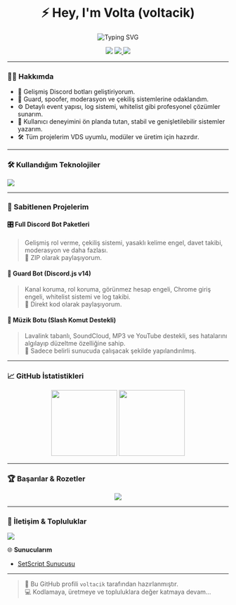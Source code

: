 <h1 align="center">⚡ Hey, I'm Volta (voltacik)</h1>
<p align="center">
  <img src="https://readme-typing-svg.demolab.com?font=Fira+Code&pause=1000&color=00FFAA&center=true&vCenter=true&width=435&lines=Discord+Bot+Developer;Guard+%7C+Moderation+%7C+Spoofer+Bots;Always+Coding+Something+Cool..." alt="Typing SVG" />
</p>

<p align="center">
  <img src="https://img.shields.io/github/followers/voltacik?label=Followers&style=social" />
  <a href="https://discord.com/users/1175412226415886386" target="_blank">
    <img src="https://img.shields.io/badge/Discord-voltacik%230000-5865F2?logo=discord&logoColor=white" />
  </a>
  <img src="https://img.shields.io/badge/Location-Turkey-red?style=flat-square&logo=google-maps" />
</p>

---

### 👨‍💻 Hakkımda

- 🧠 Gelişmiş Discord botları geliştiriyorum.  
- 🔐 Guard, spoofer, moderasyon ve çekiliş sistemlerine odaklandım.  
- ⚙️ Detaylı event yapısı, log sistemi, whitelist gibi profesyonel çözümler sunarım.  
- 💬 Kullanıcı deneyimini ön planda tutan, stabil ve genişletilebilir sistemler yazarım.  
- 🛠️ Tüm projelerim VDS uyumlu, modüler ve üretim için hazırdır.

---

### 🛠️ Kullandığım Teknolojiler
<p align="left">
  <img src="https://skillicons.dev/icons?i=js,nodejs,html,css,git,github,discord,vscode,bash" />
</p>

---

### 📌 Sabitlenen Projelerim

#### 🎛️ Full Discord Bot Paketleri  
> Gelişmiş rol verme, çekiliş sistemi, yasaklı kelime engel, davet takibi, moderasyon ve daha fazlası.  
🔗 ZIP olarak paylaşıyorum.

#### 🔐 Guard Bot (Discord.js v14)  
> Kanal koruma, rol koruma, görünmez hesap engeli, Chrome giriş engeli, whitelist sistemi ve log takibi.  
🔗 Direkt kod olarak paylaşıyorum.

#### 🎵 Müzik Botu (Slash Komut Destekli)  
> Lavalink tabanlı, SoundCloud, MP3 ve YouTube destekli, ses hatalarını algılayıp düzeltme özelliğine sahip.  
🔗 Sadece belirli sunucuda çalışacak şekilde yapılandırılmış.

---

### 📈 GitHub İstatistikleri
<p align="center">
  <img src="https://github-readme-stats.vercel.app/api?username=voltacik&show_icons=true&theme=tokyonight&hide=issues" height="150"/>
  <img src="https://github-readme-stats.vercel.app/api/top-langs/?username=voltacik&layout=compact&theme=tokyonight" height="150"/>
</p>

---

### 🏆 Başarılar & Rozetler
<p align="center">
  <img src="https://github-profile-trophy.vercel.app/?username=voltacik&theme=onedark&no-frame=true&margin-w=10" />
</p>

---

### 🤝 İletişim & Topluluklar

<a href="https://discord.com/users/1175412226415886386" target="_blank">
  <img src="https://img.shields.io/badge/Discord-voltacik%230000-5865F2?logo=discord&logoColor=white" />
</a>

🌐 **Sunucularım**  
- [SetScript Sunucusu](https://discord.gg/setscript)

---

> 📌 Bu GitHub profili `voltacik` tarafından hazırlanmıştır.  
> 💻 Kodlamaya, üretmeye ve topluluklara değer katmaya devam...
